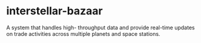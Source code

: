 # interstellar-bazaar
A system that handles high- throughput data and provide real-time updates on trade activities across multiple planets and space stations.
